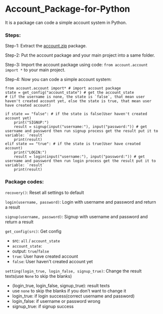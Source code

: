 # Account_Package-for-Python

It is a package can code a simple account system in Python.

### Steps:

Step-1:
  Extract the [account.zip](https://github.com/JacksonLinQAQ/Account_Package-for-Python/raw/main/account.zip) package.

Step-2:
  Put the account package and your main project into a same folder.

Step-3:
  Import the account package using code: ``from account.account import *`` to your main project.
  
Step-4:
  Now you can code a simple account system:
```  
from account.account import* # import account package
state = get_config("account_state") # get the account_state
# (if the username is none, the state is `false`, that mean user haven't created account yet, else the state is true, that mean user have created account)

if state == "false": # if the state is false(User haven't created account yet)
    print("SIGNUP:")
    result = signup(input("username:"), input("password:")) # get username and password then run signup process get the result put it to variable: `result` 
    print(result)
elif state == "true": # if the state is true(User have created account)
    print("LOGIN:")
    result = login(input("username:"), input("password:")) # get username and password then run login process get the result put it to variable: `result` 
    print(result)
```

### Package codes:

`recovery()`: Reset all settings to default

`login(username, password)`: Login with username and password and return a result

`signup(username, password)`: Signup with username and password and return a result

`get_config(src)`: Get config
- src: `all` / `account_state`
- `account_state`: 
-   output: `true`/`false`
-   `true`: User have created account
-   `false`: User haven't created account yet

`setting(login_true, login_false, signup_true)`: Change the result texts(use `None` to skip the blanks)
- (login_true, login_false, signup_true): result texts
- use `none` to skip the blanks if you don't want to change it
- login_true: if login success(correct username and password)
- login_false: if username or password wrong
- signup_true: if signup success
